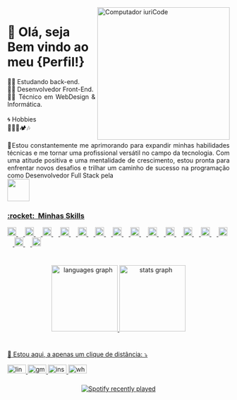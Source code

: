 <img src="https://raw.githubusercontent.com/MicaelliMedeiros/micaellimedeiros/master/image/computer-illustration.png" min-width="300px" max-width="300px" width="300px" align="right" alt="Computador iuriCode">
<h1>💜 Olá, seja Bem vindo ao meu  <strong>{Perfil!}</strong></h1>
<p align="justify">
👨‍🚀 Estudando back-end.<br> 
👨‍🎓 Desenvolvedor Front-End.<br>
👨‍🎓 Técnico em WebDesign & Informática.<br>
 
  <br>
🌀 Hobbies
<br>
🐾🏃‍♀️🏕🎶<br>
 <br>
 🌟Estou constantemente me aprimorando para expandir minhas habilidades técnicas e me tornar uma profissional versátil no campo da tecnologia. Com uma atitude positiva e uma mentalidade de crescimento, estou pronta para enfrentar novos desafios e trilhar um caminho de sucesso na programação como Desenvolvedor Full Stack pela <br><a href="https://api.whatsapp.com/send/?phone=551151979923&text=Ol%C3%A1%2C+tenho+interesse+em+virar+s%C3%B3cio+do+DevClub&type=phone_number&app_absent=0" target="_blank"><img src="https://cdn.areademembros.com/files/instancia_731//image/cDo7aKpDpEAkLRPHuYlAXdFmHtYyjPljSjUIZgu6.png" height="50" width="50">


 
</p>
 <h3> :rocket: &nbsp;Minhas Skills </h3>
<p align="justify">
 <div align="left">
  <img src="https://cdn.jsdelivr.net/gh/devicons/devicon/icons/javascript/javascript-original.svg" height="20" alt="javascript logo"  />
  <img width="12" />
  <img src="https://cdn.jsdelivr.net/gh/devicons/devicon/icons/aftereffects/aftereffects-original.svg" height="20" alt="aftereffects logo"  />
  <img width="12" />
  <img src="https://cdn.jsdelivr.net/gh/devicons/devicon/icons/chrome/chrome-original.svg" height="20" alt="chrome logo"  />
  <img width="12" />
  <img src="https://cdn.jsdelivr.net/gh/devicons/devicon/icons/canva/canva-original.svg" height="20" alt="canva logo"  />
  <img width="12" />
  <img src="https://cdn.jsdelivr.net/gh/devicons/devicon/icons/behance/behance-original.svg" height="20" alt="behance logo"  />
  <img width="12" />
  <img src="https://cdn.jsdelivr.net/gh/devicons/devicon/icons/css3/css3-original.svg" height="20" alt="css3 logo"  />
  <img width="12" />
  <img src="https://cdn.jsdelivr.net/gh/devicons/devicon/icons/figma/figma-original.svg" height="20" alt="figma logo"  />
  <img width="12" />
  <img src="https://cdn.jsdelivr.net/gh/devicons/devicon/icons/facebook/facebook-original.svg" height="20" alt="facebook logo"  />
  <img width="12" />
  <img src="https://cdn.jsdelivr.net/gh/devicons/devicon/icons/gimp/gimp-original.svg" height="20" alt="gimp logo"  />
  <img width="12" />
  <img src="https://cdn.jsdelivr.net/gh/devicons/devicon/icons/git/git-original.svg" height="20" alt="git logo"  />
  <img width="12" />
  <img src="https://cdn.jsdelivr.net/gh/devicons/devicon/icons/github/github-original.svg" height="20" alt="github logo"  />
  <img width="12" />
  <img src="https://cdn.jsdelivr.net/gh/devicons/devicon/icons/html5/html5-original.svg" height="20" alt="html5 logo"  />
  <img width="12" />
  <img src="https://cdn.jsdelivr.net/gh/devicons/devicon/icons/magento/magento-original.svg" height="20" alt="magento logo"  />
  <img width="12" />
  <img src="https://cdn.jsdelivr.net/gh/devicons/devicon/icons/photoshop/photoshop-plain.svg" height="20" alt="photoshop logo"  />
  <img width="12" />
  <img src="https://cdn.jsdelivr.net/gh/devicons/devicon/icons/vscode/vscode-original.svg" height="20" alt="vscode logo"  />
</div>

###

<p align="left"></p>

###

<br clear="both">

<div align="center">
  <img src="https://github-readme-stats.vercel.app/api/top-langs?username=patriciamarpaulino&locale=pt-br&hide_title=false&layout=compact&card_width=320&langs_count=5&theme=bear&hide_border=true&order=2" height="150" alt="languages graph"  />
  <img src="https://github-readme-stats.vercel.app/api?username=patriciamarpaulino&hide_title=true&hide_rank=false&show_icons=true&include_all_commits=true&count_private=true&disable_animations=false&theme=dracula&locale=en&hide_border=true&order=1" height="150" alt="stats graph"  />
</div>

###
<br> 💌 Estou aqui, a apenas um clique de distância: ⤵️
<div align="left">
  <a href="https://www.linkedin.com/in/patriciamarciano/" target="_blank">
    <img src="https://raw.githubusercontent.com/maurodesouza/profile-readme-generator/master/src/assets/icons/social/linkedin/default.svg" width="42" height="20" alt="linkedin logo"  />
  </a>
  <a href="patriciamarpaulino@gmail.com" target="_blank">
    <img src="https://raw.githubusercontent.com/maurodesouza/profile-readme-generator/master/src/assets/icons/social/gmail/default.svg" width="42" height="20" alt="gmail logo"  />
  </a>
  <a href="https://www.instagram.com/pattymayaoficial/" target="_blank">
    <img src="https://raw.githubusercontent.com/maurodesouza/profile-readme-generator/master/src/assets/icons/social/instagram/default.svg" width="42" height="20" alt="instagram logo"  />
  </a>
  <a href="https://api.whatsapp.com/send?phone=5534999035964&text=contato" target="_blank">
    <img src="https://raw.githubusercontent.com/maurodesouza/profile-readme-generator/master/src/assets/icons/social/whatsapp/default.svg" width="42" height="20" alt="whatsapp logo"  />
  </a>
</div>



###

<div align="center">
  <a href="https://open.spotify.com/user/31g3mk5r2aplslfrdytbcjpxbm5y">
    <img src="https://spotify-recently-played-readme.vercel.app/api?count=3&unique=false" alt="Spotify recently played"  />
  </a>
</div>




 
</p>






